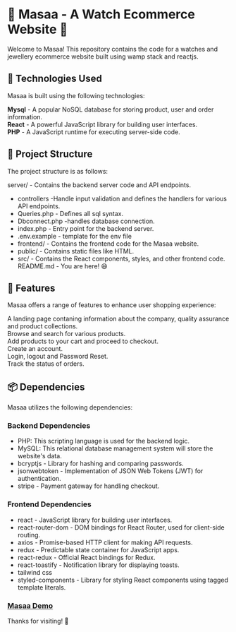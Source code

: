 # 🌸 Masaa - A Watch Ecommerce Website 🌸

Welcome to Masaa! This repository contains the code for a watches and jewellery ecommerce website built using wamp stack and reactjs.

## 🧪 Technologies Used
Masaa is built using the following technologies:

**Mysql** - A popular NoSQL database for storing product, user and order information.  
**React** - A powerful JavaScript library for building user interfaces.  
**PHP** - A JavaScript runtime for executing server-side code.  

## 📁 Project Structure
The project structure is as follows:

server/ - Contains the backend server code and API endpoints.  
* controllers -Handle input validation and defines the handlers for various API endpoints.  
* Queries.php - Defines all sql syntax. 
* Dbconnect.php -handles database connection. 
* index.php - Entry point for the backend server.
* .env.example - template for the env file
* frontend/ - Contains the frontend code for the Masaa website.  
* public/ - Contains static files like HTML.  
* src/ - Contains the React components, styles, and other frontend code.  
README.md - You are here! 😄  

## 🌿 Features
Masaa offers a range of features to enhance user shopping experience:

A landing page contaning information about the company, quality assurance and product collections.  
Browse and search for various products.  
Add products to your cart and proceed to checkout.  
Create an account.  
Login, logout and Password Reset.  
Track the status of orders.  

## 📦 Dependencies
Masaa utilizes the following dependencies:

### Backend Dependencies

* PHP: This scripting language is used for the backend logic. 
* MySQL: This relational database management system will store the website's data. 
* bcryptjs - Library for hashing and comparing passwords.  
* jsonwebtoken - Implementation of JSON Web Tokens (JWT) for authentication.  
* stripe - Payment gateway for handling checkout.  

### Frontend Dependencies

* react - JavaScript library for building user interfaces.  
* react-router-dom - DOM bindings for React Router, used for client-side routing.  
* axios - Promise-based HTTP client for making API requests.  
* redux - Predictable state container for JavaScript apps.  
* react-redux - Official React bindings for Redux.  
* react-toastify - Notification library for displaying toasts.  
* tailwind css
* styled-components - Library for styling React components using tagged template literals.  


### [Masaa Demo](https://Masaa.cyclic.app/)



Thanks for visiting! 🌺
